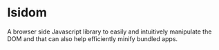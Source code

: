# Isidom

A browser side Javascript library to easily and intuitively manipulate the DOM and that can also help efficiently minify bundled apps.
